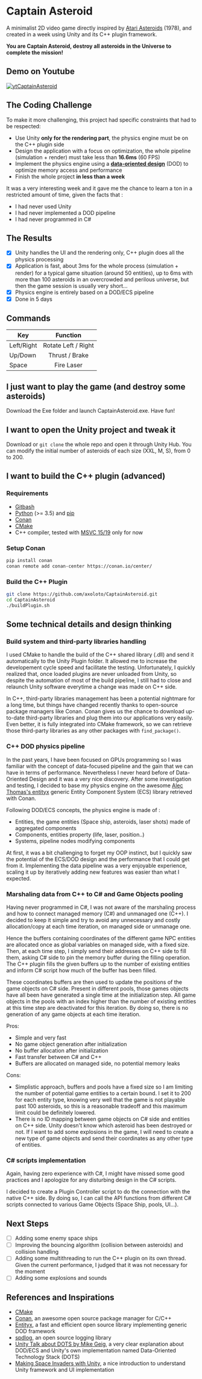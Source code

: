 # Captain Asteroid

A minimalist 2D video game directly inspired by [Atari Asteroids](https://www.youtube.com/watch?v=WYSupJ5r2zo) (1978), and created in a week using Unity and its C++ plugin framework. 

**You are Captain Asteroid, destroy all asteroids in the Universe to complete the mission!**

## Demo on Youtube
[![ytCaptainAsteroid](ytCaptainAsteroid.jpg)](https://www.youtube.com/watch?v=u3iGnAMILYUy "Video on Youtube")

## The Coding Challenge

To make it more challenging, this project had specific constraints that had to be respected:
- Use Unity **only for the rendering part**, the physics engine must be on the C++ plugin side
- Design the application with a focus on optimization, the whole pipeline (simulation + render) must take less than **16.6ms** (60 FPS)
- Implement the physics engine using a **[data-oriented design](https://en.wikipedia.org/wiki/Data-oriented_design)** (DOD) to optimize memory access and performance
- Finish the whole project **in less than a week**

It was a very interesting week and it gave me the chance to learn a ton in a restricted amount of time, given the facts that :
- I had never used Unity
- I had never implemented a DOD pipeline
- I had never programmed in C#
  
## The Results

- [x] Unity handles the UI and the rendering only, C++ plugin does all the physics processing
- [x] Application is fast, about 3ms for the whole process (simulation + render) for a typical game situation (around 50 entities), up to 6ms with more than 100 asteroids in an overcrowded and perilous universe, but then the game session is usually very short...
- [x] Physics engine is entirely based on a DOD/ECS pipeline
- [x] Done in 5 days

## Commands
| Key   |      Function      |
|----------|:-------------:|
| Left/Right |  Rotate Left / Right |
| Up/Down | Thrust / Brake |
| Space | Fire Laser |


## I just want to play the game (and destroy some asteroids)
Download the Exe folder and launch CaptainAsteroid.exe. Have fun!

## I want to open the Unity project and tweak it
Download or `git clone` the whole repo and open it through Unity Hub. You can modify the initial number of asteroids of each size (XXL, M, S), from 0 to 200. 

## I want to build the C++ plugin (advanced)

### Requirements

- [Gitbash](https://git-scm.com/downloads)
- [Python](https://www.python.org/) (>= 3.5) and [pip](https://pypi.org/project/pip/)
- [Conan](https://conan.io/)
- [CMake](https://cmake.org/download/)
- C++ compiler, tested with [MSVC 15/19](https://visualstudio.microsoft.com/vs/features/cplusplus/) only for now 

### Setup Conan

```bash
pip install conan
conan remote add conan-center https://conan.io/center/
```
### Build the C++ Plugin

```bash
git clone https://github.com/axoloto/CaptainAsteroid.git
cd CaptainAsteroid
./buildPlugin.sh
```

## Some technical details and design thinking

### Build system and third-party libraries handling
I used CMake to handle the build of the C++ shared library (.dll) and send it automatically to the Unity Plugin folder. It allowed me to increase the developement cycle speed and facilitate the testing. Unfortunately, I quickly realized that, once loaded plugins are never unloaded from Unity, so despite the automation of most of the build pipeline, I still had to close and relaunch Unity software everytime a change was made on C++ side. 

In C++, third-party libraries management has been a potential nightmare for a long time, but things have changed recently thanks to open-source package managers like Conan. Conan gives us the chance to download up-to-date third-party libraries and plug them into our applications very easily. Even better, it is fully integrated into CMake framework, so we can retrieve those third-party libraries as any other packages with `find_package()`.

### C++ DOD physics pipeline
In the past years, I have been focused on GPUs programming so I was familiar with the concept of data-focused pipeline and the gain that we can have in terms of performance. Nevertheless I never heard before of Data-Oriented Design and it was a very nice discovery. After some investigation and testing, I decided to base my physics engine on the awesome [Alec Thomas's entityx](https://github.com/alecthomas/entityx) generic Entity Component System (ECS) library retrieved with Conan. 

Following DOD/ECS concepts, the physics engine is made of :
- Entities, the game entities (Space ship, asteroids, laser shots) made of aggregated components
- Components, entities property (life, laser, position..)
- Systems, pipeline nodes modifying components

At first, it was a bit challenging to forget my OOP instinct, but I quickly saw the potential of the ECS/DOD design and the performance that I could get from it. Implementing the data pipeline was a very enjoyable experience, scaling it up by iteratively adding new features was easier than what I expected.

### Marshaling data from C++ to C# and Game Objects pooling
Having never programmed in C#, I was not aware of the marshaling process and how to connect managed memory (C#) and unmanaged one (C++). I decided to keep it simple and try to avoid any unnecessary and costly allocation/copy at each time iteration, on managed side or unmanage one.

Hence the buffers containing coordinates of the different game NPC entities are allocated once as global variables on managed side, with a fixed size. Then, at each time step, I simply send their addresses on C++ side to fill them, asking C# side to pin the memory buffer during the filling operation. The C++ plugin fills the given buffers up to the number of existing entities and inform C# script how much of the buffer has been filled.

These coordinates buffers are then used to update the positions of the game objects on C# side. Present in different pools, those games objects have all been have generated a single time at the initialization step. All game objects in the pools with an index higher than the number of existing entities at this time step are deactivated for this iteration. By doing so, there is no generation of any game objects at each time iteration.

Pros:
- Simple and very fast
- No game object generation after initialization
- No buffer allocation after initialization
- Fast transfer between C# and C++
- Buffers are allocated on managed side, no potential memory leaks

Cons:
- Simplistic approach, buffers and pools have a fixed size so I am limiting the number of potential game entities to a certain bound. I set it to 200 for each entity type, knowing very well that the game is not playable past 100 asteroids, so this is a reasonable tradeoff and this maximum limit could be definitely lowered.
- There is no ID mapping between game objects on C# side and entities on C++ side. Unity doesn't know which asteroid has been destroyed or not. If I want to add some explosions in the game, I will need to create a new type of game objects and send their coordinates as any other type of entities. 

### C# scripts implementation

Again, having zero experience with C#, I might have missed some good practices and I apologize for any disturbing design in the C# scripts.

I decided to create a Plugin Controller script to do the connection with the native C++ side. By doing so, I can call the API functions from different C# scripts connected to various Game Objects (Space Ship, pools, UI...).

## Next Steps

- [ ] Adding some enemy space ships
- [ ] Improving the bouncing algorithm (collision between asteroids) and collision handling
- [ ] Adding some multithreading to run the C++ plugin on its own thread. Given the current performance, I judged that it was not necessary for the moment
- [ ] Adding some explosions and sounds

## References and Inspirations

- [CMake](https://cmake.org/)
- [Conan](https://conan.io/), an awesome open source package manager for C/C++
- [Entityx](https://github.com/alecthomas/entityx), a fast and efficient open source library implementing generic DOD framework
- [spdlog](https://github.com/gabime/spdlog), an open source logging library
- [Unity Talk about DOTS by Mike Geig](https://www.youtube.com/watch?v=BNMrevfB6Q0&list=PLX2vGYjWbI0S1wHRTyDiPtKLEPTWFi4cd&index=1), a very clear explanation about DOD/ECS and Unity's own implementation named Data-Oriented Technology Stack (DOTS)
- [Making Space Invaders with Unity](https://www.youtube.com/watch?v=cnfwNzpoIlA), a nice introduction to understand Unity framework and UI implementation
